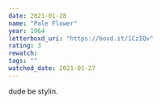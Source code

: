 ```yaml
---
date: 2021-01-28
name: "Pale Flower"
year: 1964
letterboxd_uri: "https://boxd.it/1CzIQv"
rating: 3
rewatch: 
tags: ""
watched_date: 2021-01-27
---
```


dude be stylin.
